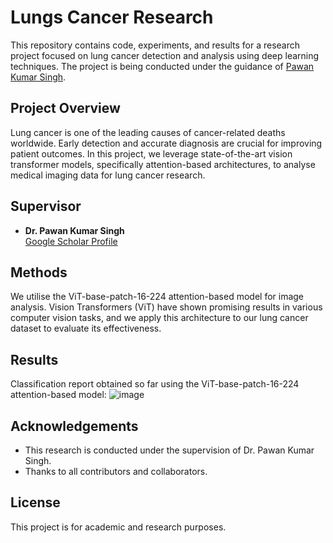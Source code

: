 # Lungs Cancer Research

This repository contains code, experiments, and results for a research project focused on lung cancer detection and analysis using deep learning techniques. The project is being conducted under the guidance of [Pawan Kumar Singh](https://scholar.google.co.in/citations?user=LctgJHoAAAAJ&hl=en).

## Project Overview

Lung cancer is one of the leading causes of cancer-related deaths worldwide. Early detection and accurate diagnosis are crucial for improving patient outcomes. In this project, we leverage state-of-the-art vision transformer models, specifically attention-based architectures, to analyse medical imaging data for lung cancer research.

## Supervisor

- **Dr. Pawan Kumar Singh**  
  [Google Scholar Profile](https://scholar.google.co.in/citations?user=LctgJHoAAAAJ&hl=en)

## Methods

We utilise the ViT-base-patch-16-224 attention-based model for image analysis. Vision Transformers (ViT) have shown promising results in various computer vision tasks, and we apply this architecture to our lung cancer dataset to evaluate its effectiveness.

## Results

Classification report obtained so far using the ViT-base-patch-16-224 attention-based model:
![image](https://github.com/user-attachments/assets/5581bf9c-5d57-4026-bba6-cdd248e768d7)



## Acknowledgements

- This research is conducted under the supervision of Dr. Pawan Kumar Singh.
- Thanks to all contributors and collaborators.

## License

This project is for academic and research purposes.
